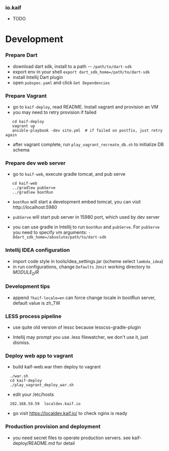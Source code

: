 ### io.kaif

 * TODO

# Development

### Prepare Dart

 * download dart sdk, install to a path -- `/path/to/dart-sdk`
 * export env in your shell `export dart_sdk_home=/path/to/dart-sdk`
 * install Intellij Dart plugin
 * open `pubspec.yaml` and click `Get Dependencies`

### Prepare Vagrant

 * go to `kaif-deploy`, read README. Install vagrant and provision an VM
 * you may need to retry provision if failed

```
   cd kaif-deploy
   vagrant up
   ansible-playbook -dev site.yml  # if failed on postfix, just retry again
```

 * after vagrant complete, run `play_vagrant_recreate_db.sh` to initialize
   DB schema

### Prepare dev web server

 * go to `kaif-web`, execute gradle tomcat, and pub serve

```
   cd kaif-web
   ../gradlew pubServe
   ../gradlew bootRun
```

 * `bootRun` will start a development embed tomcat, you can visit
   http://localhost:5980

 * `pubServe` will start pub server in 15980 port, which used by dev server

 * you can use gradle in Intellij to run `bootRun` and `pubServe`. For `pubServe`
   you need to specify vm arguments: `-Ddart_sdk_home=/absolute/path/to/dart-sdk`

### Intellij IDEA configuration

 * import code style in tools/idea_settings.jar (scheme select `lambda_idea`)
 * in run configurations, change `Defaults` `JUnit` working directory to $MODULE_DIR$

### Development tips

 * append `?kaif-locale=en` can force change locale in bootRun server, default
   value is zh_TW

### LESS process pipeline

 * use quite old version of lessc because lesscss-gradle-plugin

 * Intellij may prompt you use .less filewatcher, we don't use it, just dismiss.

### Deploy web app to vagrant

 * build kaif-web.war then deploy to vagrant

```
  ./war.sh
  cd kaif-deploy
  ./play_vagrant_deploy_war.sh
```

 * edit your /etc/hosts

```
  192.168.59.59  localdev.kaif.io
```

 * go visit https://localdev.kaif.io/ to check nginx is ready

### Production provision and deployment

 * you need secret files to operate production servers. see kaif-deploy/README.md for detail